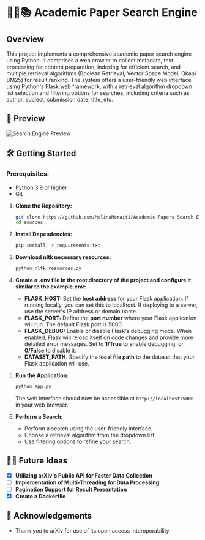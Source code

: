 # 👨‍🔬📚 Academic Paper Search Engine 

## Overview

This project implements a comprehensive academic paper search engine using Python. It comprises a web crawler to collect metadata, text processing for content preparation, indexing for efficient search, and multiple retrieval algorithms (Boolean Retrieval, Vector Space Model, Okapi BM25) for result ranking. The system offers a user-friendly web interface using  Python's Flask web framework, with a retrieval algorithm dropdown list selection and filtering options for searches, including criteria such as author, subject, submission date, title, etc.

## 🎥 Preview 
![Search Engine Preview](/app%20screenshots/SearchEngineUsage.gif)

## 🛠️ Getting Started 

### Prerequisites:
- Python 3.9 or higher
- Git

1. **Clone the Repository:**
     ```bash
     git clone https://github.com/MelinaMoraiti/Academic-Papers-Search-Engine.git
     cd sources
     ```
2. **Install Dependencies:**
     ```bash
     pip install -r requirements.txt
     ```
3. **Download nltk necessary resources:**
     ```bash
     python nltk_resources.py
     ```
4. **Create a .env file in the root directory of the project and configure it similar to the example.env:**
     - **FLASK_HOST:** Set the **host address** for your Flask application. If running locally, you can set this to localhost. If deploying to a server, use the server's IP address or domain name.
     - **FLASK_PORT:** Define the **port number** where your Flask application will run. The default Flask port is 5000.
     - **FLASK_DEBUG:** Enable or disable Flask's debugging mode. When enabled, Flask will reload itself on code changes and provide more detailed error messages. Set to **1/True** to enable debugging, or **0/False** to disable it.
     - **DATASET_PATH:** Specify the **local file path** to the dataset that your Flask application will use.
     
5. **Run the Application:**
     ```bash
     python app.py
     ```
     The web interface should now be accessible at `http://localhost:5000` in your web browser.
6. **Perform a Search:**
   -  Perform a search using the user-friendly interface.
   -  Choose a retrieval algorithm from the dropdown list.
   -  Use filtering options to refine your search.

## 🔮💡 Future Ideas 

- [x] **Utilizing arXiv's Public API for Faster Data Collection**
- [ ] **Implementation of Multi-Threading for Data Processing**
- [ ] **Pagination Support for Result Presentation**
- [X] **Create a Dockerfile**

## 🙏 Acknowledgements 

- Thank you to arXiv for use of its open access interoperability.
